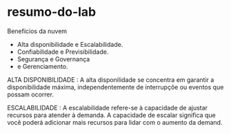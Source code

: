 # resumo-do-lab
Benefícios da nuvem
- Alta disponibilidade e Escalabilidade.
- Confiabilidade e Previsibilidade.
- Segurança e Governança
- e Gerenciamento.

ALTA DISPONIBILIDADE :
A alta disponilidade se concentra em garantir a disponibilidade máxima, independentemente de interrupçõe ou eventos que possam ocorrer.

ESCALABILIDADE :
A escalabilidade refere-se à capacidade de ajustar recursos para atender à demanda. A capacidade de escalar significa que você poderá adicionar mais recursos para lidar com o aumento da demand.
